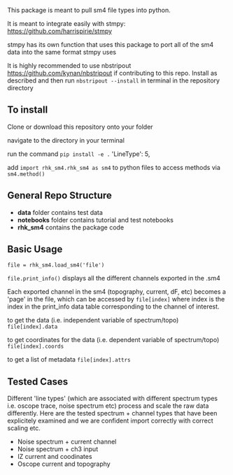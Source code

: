 This package is meant to pull sm4 file types into python. 

It is meant to integrate easily with stmpy: https://github.com/harrispirie/stmpy 

stmpy has its own function that uses this package to port all of the sm4 data into the same format stmpy uses

It is highly recommended to use nbstripout https://github.com/kynan/nbstripout if contributing to this repo. Install as described and then run `nbstripout --install` in terminal in the repository directory

## To install

Clone or download this repository onto your folder

navigate to the directory in your terminal

run the command `pip install -e .` 'LineType': 5,

add `import rhk_sm4.rhk_sm4 as sm4` to python files to access methods via `sm4.method()`

## General Repo Structure
- **data** folder contains test data
- **notebooks** folder contains tutorial and test notebooks
- **rhk_sm4** contains the package code


## Basic Usage
`file = rhk_sm4.load_sm4('file')`

`file.print_info()` displays all the different channels exported in the .sm4

Each exported channel in the sm4 (topography, current, dF, etc) becomes a 'page' in the file, which can be accessed by `file[index]` where index is the index in the print_info data table corresponding to the channel of interest.

to get the data (i.e. independent variable of spectrum/topo)
`file[index].data`

to get coordinates for the data (i.e. dependent variable of spectrum/topo)
`file[index].coords`

to get a list of metadata
`file[index].attrs`

## Tested Cases
Different 'line types' (which are associated with different spectrum types i.e. oscope trace, noise spectrum etc) process and scale the raw data differently. Here are the tested spectrum + channel types that have been explicitely examined and we are confident import correctly with correct scaling etc.

- Noise spectrum + current channel
- Noise spectrum + ch3 input
- IZ current and coodinates
- Oscope current and topography
